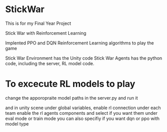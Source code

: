 # StickWar

This is for my Final Year Project

Stick War with Reinforcement Learning

Implented PPO and DQN Reinforcement Learning algorithms to play the game

Stick War Environment has the Unity code
Stick War Agents has the python code, including the server, RL model code.



# To excecute RL models to play
change the apporopraite model paths in the server.py and run it

and in unity scene under global variables, enable rl connection
under each team enable the rl agents components and select if you want them under eval mode or train mode
you can also specifiy if you want dqn or ppo with model type

